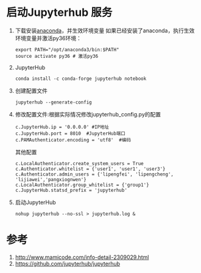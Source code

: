 # 启动Jupyterhub 服务
1. 下载安装[anaconda](https://repo.anaconda.com/archive/)，并生效环境变量
    如果已经安装了anaconda，执行生效环境变量并激活py36环境：
    ```
    export PATH="/opt/anaconda3/bin:$PATH"
    source activate py36 # 激活py36
    ```

2. JupyterHub
    ```
    conda install -c conda-forge jupyterhub notebook
    ```

3. 创建配置文件
    ```
    jupyterhub --generate-config
    ```

4. 修改配置文件:根据实际情况修改jupyterhub_config.py的配置
    ```
    c.JupyterHub.ip = '0.0.0.0' #IP地址
    c.JupyterHub.port = 8010  #JupyterHub端口
    c.PAMAuthenticator.encoding = 'utf8'  #编码
    ```

    其他配置

    ```
    c.LocalAuthenticator.create_system_users = True
    c.Authenticator.whitelist = {'user1', 'user1', 'user3'}
    c.Authenticator.admin_users = {'lipengfei', 'lipengcheng', 'lijiawei','pangxiognwen'}
    c.LocalAuthenticator.group_whitelist = {'group1'}
    c.JupyterHub.statsd_prefix = 'jupyterhub'
    ```

5. 启动JupyterHub
    ```
    nohup jupyterhub --no-ssl > jupyterhub.log &
    ```

# 参考
1. http://www.mamicode.com/info-detail-2309029.html
2. https://github.com/jupyterhub/jupyterhub